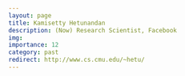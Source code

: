 ```yaml
---
layout: page
title: Kamisetty Hetunandan
description: (Now) Research Scientist, Facebook
img: 
importance: 12
category: past
redirect: http://www.cs.cmu.edu/~hetu/
---
```

